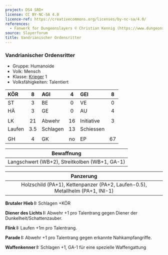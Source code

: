 ```yaml
---
project: DS4 SRD+
license: CC BY-NC-SA 4.0
licence-ref: https://creativecommons.org/licenses/by-nc-sa/4.0/
references: 
  - Fanwerk for Dungeonslayers © Christian Kennig (https://www.dungeonslayers.net/)
source: Slayerforum
title: Vandrianischer Ordensritter
---
```


### Vandrianischer Ordensritter

- Gruppe: Humanoide
- Volk: Mensch
- Klasse: [Krieger](../../grw/charaktere-klasse-krieger.md) 1
- Volksfähigkeiten: Talentiert

| KÖR    |  8  | AGI      |  4  | GEI        |  8  |
| :----- | :-: | :------- | :-: | :--------- | :-: |
| ST     |  3  | BE       |  0  | VE         |  0  |
| HÄ     |  3  | GE       |  0  | AU         |  4  |
|        |     |          |     |            |     |
| LK     | 21  | Abwehr   | 16  | Initiative |  3  |
| Laufen | 3.5 | Schlagen | 13  | Schiessen  |     |
|        |     |          |     |            |     |
| GH     |  4  | GK       | no  | EP         | 67  |

|                  Bewaffnung                   |
| :-------------------------------------------: |
| Langschwert (WB+2), Streitkolben (WB+1, GA-1) |

|                                  Panzerung                                   |
| :--------------------------------------------------------------------------: |
| Holzschild (PA+1), Kettenpanzer (PA+2, Laufen-0.5), Metallhelm (PA+1, INI-1) |

**Brutaler Hieb I:** Schlagen +KÖR

**Diener des Lichts I:** Abwehr +1 pro Talentrang gegen Diener der Dunkelheit/Schattenzauber.

**Flink I:** Laufen +1m pro Talentrang.

**Parade I:** Abwehr +1 pro Talentrang gegen erkannte Nahkampfangriffe.

**Waffenkenner I:** Schlagen +1, GA-1 für eine spezielle Waffengattung

